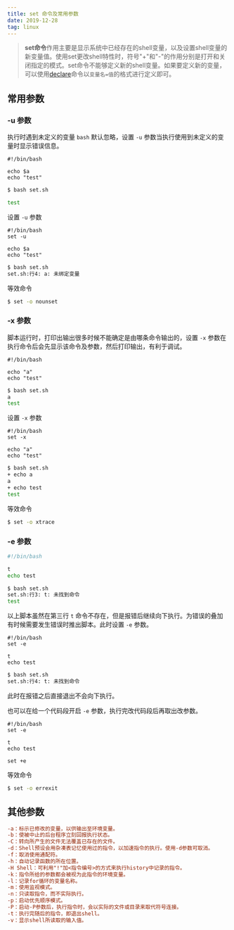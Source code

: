 ```yaml
---
title: set 命令及常用参数
date: 2019-12-28
tag: linux
---
```


> **set命令**作用主要是显示系统中已经存在的shell变量，以及设置shell变量的新变量值。使用set更改shell特性时，符号"+"和"-"的作用分别是打开和关闭指定的模式。set命令不能够定义新的shell变量。如果要定义新的变量，可以使用[declare](http://man.linuxde.net/declare)命令以`变量名=值`的格式进行定义即可。

<!--more-->

## 常用参数

### -u 参数

执行时遇到未定义的变量 `bash` 默认忽略，设置 `-u` 参数当执行使用到未定义的变量时显示错误信息。

```shell
#!/bin/bash

echo $a
echo "test"
```

```bash
$ bash set.sh

test
```

设置 `-u` 参数

```shell
#!/bin/bash
set -u

echo $a
echo "test"
```

```bash
$ bash set.sh
set.sh:行4: a: 未绑定变量
```

等效命令

```bash
$ set -o nounset
```

### -x 参数

脚本运行时，打印出输出很多时候不能确定是由哪条命令输出的，设置 `-x` 参数在执行命令后会先显示该命令及参数，然后打印输出，有利于调试。

```shell
#!/bin/bash

echo "a"
echo "test"
```

```bash
$ bash set.sh
a
test
```

设置 `-x` 参数

```shell
#!/bin/bash
set -x

echo "a"
echo "test"
```

```bash
$ bash set.sh
+ echo a
a
+ echo test
test
```

等效命令

```bash
$ set -o xtrace
```

### -e 参数

```bash
#!/bin/bash

t
echo test
```

```bash
$ bash set.sh
set.sh:行3: t: 未找到命令
test
```

以上脚本虽然在第三行 `t` 命令不存在，但是报错后继续向下执行。为错误的叠加有时候需要发生错误时推出脚本。此时设置 `-e` 参数。

```shell
#!/bin/bash
set -e

t
echo test
```

```bash
$ bash set.sh
set.sh:行4: t: 未找到命令
```

此时在报错之后直接退出不会向下执行。

也可以在给一个代码段开启 `-e` 参数，执行完改代码段后再取出改参数。

```shell
#!/bin/bash
set -e

t
echo test

set +e
```

等效命令

```bash
$ set -o errexit
```

## 其他参数

```ini
-a：标示已修改的变量，以供输出至环境变量。
-b：使被中止的后台程序立刻回报执行状态。
-C：转向所产生的文件无法覆盖已存在的文件。
-d：Shell预设会用杂凑表记忆使用过的指令，以加速指令的执行。使用-d参数可取消。
-f：取消使用通配符。
-h：自动记录函数的所在位置。
-H Shell：可利用"!"加<指令编号>的方式来执行history中记录的指令。
-k：指令所给的参数都会被视为此指令的环境变量。
-l：记录for循环的变量名称。
-m：使用监视模式。
-n：只读取指令，而不实际执行。
-p：启动优先顺序模式。
-P：启动-P参数后，执行指令时，会以实际的文件或目录来取代符号连接。
-t：执行完随后的指令，即退出shell。
-v：显示shell所读取的输入值。
```